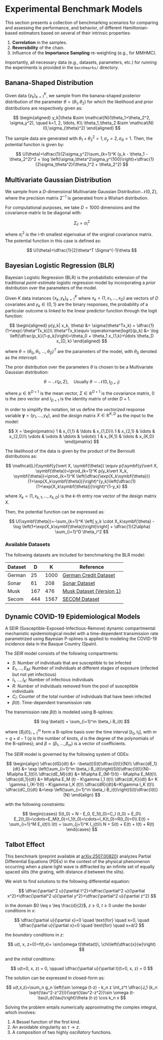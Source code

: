 # Experimental Benchmark Models

This section presents a collection of benchmarking scenarios for comparing and assessing the performance, and behavior, of different Hamiltonian-based estimators based on several of their intrinsic properties:

1. **Correlation** in the samples.
2. **Reversibility** of the chain.
3. Influence of the **Importance Sampling** re-weighting (e.g., for MMHMC).

Importantly, all necessary data (e.g., datasets, parameters, etc.) for running the experiments is provided in the `becnhmarks/` directory.

## Banana-Shaped Distribution

Given data $\{y_k\}_{k=1}^K$, we sample from the banana-shaped posterior distribution of the parameter $\theta = (\theta_1, \theta_2)$ for which the likelihood and prior distributions are respectively given as:

$$
\begin{aligned}
y_k|\theta &\sim \mathcal{N}(\theta_1+\theta_2^2, \sigma_y^2), \quad k=1, 2, \ldots, K\\
\theta_1,\theta_2 &\sim \mathcal{N}(0,\sigma_{\theta}^2)
\end{aligned}
$$

The sample data are generated with $\theta_1+\theta_2^2=1, \sigma_y=2, \sigma_{\theta}=1$. Then, the potential function is given by:

$$
U(\theta)=\dfrac{1}{2\sigma_y^2}\sum_{k=1}^K (y_k - \theta_1 - \theta_2^2)^2 + \log \left(\sigma_\theta^2\sigma_y^{100}\right)+\dfrac{1}{2\sigma_\theta^2}(\theta_1^2 + \theta_2^2)
$$

## Multivariate Gaussian Distribution

We sample from a $D$-dimensional Multivariate Gaussian Distribution $\mathcal{N} (0, \Sigma)$, where the precision matrix $\Sigma^{-1}$ is generated from a Wishart distribution.

For computational purposes, we take $D=1000$ dimensions and the covariance matrix to be diagonal with:

$$
\Sigma_{ii}=\sigma_i^2
$$

where $\sigma_i^2$ is the $i$-th smallest eigenvalue of the original covariance matrix. The potential function in this case is defined as:

$$
U(\theta)=\dfrac{1}{2}\theta^T \Sigma^{-1}\theta
$$

## Bayesian Logistic Regression (BLR)

Bayesian Logistic Regression (BLR) is the probabilistic extension of the traditional *point-estimate* logistic regression model by incorporating a *prior* distribution over the parameters of the model.

Given $K$ data instances $\{x_k, y_k\}_{k=1}^K$ where $x_k=(1, x_1, \ldots, x_D)$ are vectors of $D$ covariates and $y_k \in \{0, 1\}$ are the binary responses, the probability of a particular outcome is linked to the linear predictor function through the logit function:

$$
\begin{aligned}
p(y_k| x_k, \theta) &= \sigma(\theta^Tx_k) = \dfrac{1}{1+\exp(-\theta^Tx_k)}\\
\theta^Tx_k\equiv \operatorname{logit}(p_k) &= \log \left(\dfrac{p_k}{1-p_k}\right)=\theta_0 + \theta_1 x_{1,k}+\ldots \theta_D x_{D, k}
\end{aligned}
$$

where $\theta=(\theta_0, \theta_1, \ldots, \theta_D)^T$ are the parameters of the model, with $\theta_0$ denoted as the *intercept*.

The prior distribution over the parameters $\theta$ is chosen to be a Multivariate Gaussian distribution:

$$
\theta \sim \mathcal{N}(\mu, \Sigma), \quad \text{Usually } \theta \sim \mathcal{N}(0, I_{D+1})
$$

where $\mu\in \mathbb{R}^{D+1}$ is the mean vector, $\Sigma \in \mathbb{R}^{D+1}$ is the covariance matrix, $0$ is the zero vector and $I_{D+1}$ is the identity matrix of order $D+1$.

In order to simplify the notation, let us define the *vectorized* response variable $\symbf{y}=(y_1, \ldots, y_K)$, and the *design* matrix $X\in \mathbb{R}^{K, D}$ as the input to the model:

$$
    X = \begin{pmatrix}
    1 & x_{1,1} & \ldots & x_{1,D}\\
    1 & x_{2,1} & \ldots & x_{2,D}\\
    \vdots & \vdots & \ddots & \vdots\\
    1 & x_{K,1} & \ldots & x_{K,D}
    \end{pmatrix}
$$

The likelihood of the data is given by the product of the Bernoulli distributions as:

$$
\mathcal{L}(\symbf{y}\vert X, \symbf{\theta}) \equiv p(\symbf{y}\vert X, \symbf{\theta})=\prod_{k=1}^K p(y_k\vert X_k, \symbf{\theta})=\prod_{k=1}^K \left(\dfrac{\exp(X_k\symbf{\theta})}{1+\exp(X_k\symbf{\theta})}\right)^{y_k}\left(\dfrac{1}{1+\exp(X_k\symbf{\theta})}\right)^{1-y_k}
$$

where $X_k=(1, x_{k, 1}, \ldots, x_{k,D})$ is the $k$-th entry *row* vector of the design matrix $X$.
    
Then, the potential function can be expressed as:

$$
U(\symbf{\theta})=-\sum_{k=1}^K \left[ y_k \cdot X_k\symbf{\theta} - \log \left(1+\exp(X_k\symbf{\theta})\right)\right] + \dfrac{1}{2\alpha} \sum_{i=1}^D \theta_i^2
$$

### Available Datasets

The following datasets are included for benchmarking the BLR model:

| Dataset | D | K | Reference |
|---------|---|----|-----------|
| German | 25 | 1000 | [German Credit Dataset](https://archive.ics.uci.edu/dataset/144/statlog+german+credit+data) |
| Sonar | 61 | 208 | [Sonar Dataset](http://archive.ics.uci.edu/dataset/151/connectionist+bench+sonar+mines+vs+rocks) |
| Musk | 167 | 476 | [Musk Dataset (Version 1)](https://archive.ics.uci.edu/dataset/74/musk+version+1) |
| Secom | 444 | 1567 | [SECOM Dataset](https://archive.ics.uci.edu/dataset/179/secom) |

## Dynamic COVID-19 Epidemiological Models

A SEIR (Susceptible-Exposed-Infectious-Remove) dynamic compartmental mechanistic epidemiological model with a time-dependent transmission rate parametrized using Bayesian P-splines is applied to modeling the COVID-19 incidence data in the Basque Country (Spain).

The $SEIR$ model consists of the following compartments:

- $S$: Number of individuals that are susceptible to be infected
- $E_1, \ldots, E_M$: Number of individuals at different stages of exposure (infected but not yet infectious)
- $I_1, \ldots, I_K$: Number of infectious individuals
- $R$: Number of individuals removed from the pool of susceptible individuals
- $C_I$: Counter of the total number of individuals that have been infected
- $\beta(t)$: Time-dependent transmission rate

The transmission rate $\beta(t)$ is modeled using B-splines:

$$
\log \beta(t) = \sum_{i=1}^m \beta_i B_i(t)
$$

where $\{B_i (t)\}_{i=1}^m$ form a B-spline basis over the time interval $[t_0, t_1]$, with $m=q+d-1$ ($q$ is the number of knots, $d$ is the degree of the polynomials of the B-splines); and $\beta=(\beta_1, \ldots, \beta_m)$ is a vector of coefficients.

The $SEIR$ model is governed by the following system of ODEs:

$$
\begin{align}
\dfrac{dS}{dt} &= -\beta(t)S(t)\dfrac{I(t)}{N}\\
\dfrac{dE_1}{dt} &= \exp \left(\sum_{i=1}^m \beta_i B_i(t)\right)S(t)\dfrac{I(t)}{N}-M\alpha E_1(t)\\
\dfrac{dE_M}{dt} &= M\alpha E_{M-1}(t) - M\alpha E_M(t)\\
\dfrac{dI_1}{dt} &= M\alpha E_M (t) - K\gamma I_1 (t)\\
\dfrac{dI_K}{dt} &= K \gamma I_{K-1}(t) - K\gamma I_K (t)\\
\dfrac{dR}{dt}&=K\gamma I_K (t)\\
\dfrac{dC_I}{dt} &=\exp \left(\sum_{i=1}^m \beta_i B_i(t)\right)S(t)\dfrac{I(t)}{N}
\end{align}
$$

with the following constraints:

$$
\begin{cases}
S(t_0) = N - E_0, E_1(t_0)=C_I (t_0) = E_0\\
E_2(t_0)=\cdots=E_M(t_0)=I_1(t_0)=\cdots=I_K(t_0)=R(t_0)=0\\
E(t) = \sum_{i=1}^M E_i(t)\\
I(t) = \sum_{j=1}^K I_j(t)\\
N = S(t) + E(t) + I(t) + R(t)
\end{cases}
$$

## Talbot Effect

This benchmark (preprint available at [arXiv:2507.00820](https://arxiv.org/abs/2507.00820)) analyzes Partial Differential Equations (PDEs) in the context of the physical phenomenon occurring when a plane light wave is diffracted by an infinite set of equally spaced slits (the grating, with distance $d$ between the slits).

We wish to find solutions to the following differential equation:

$$
\dfrac{\partial^2 u}{\partial t^2}=\dfrac{\partial^2 u}{\partial x^2}+\dfrac{\partial^2 u}{\partial y^2}+\dfrac{\partial^2 u}{\partial z^2}
$$

in the domain $0 \leq x \leq \frac{d}{2}$, $z \geq 0$, $t \geq 0$ under the *border* conditions in $x$:

$$
\dfrac{\partial u}{\partial x}=0 \quad \text{for} \quad x=0, \quad \dfrac{\partial u}{\partial x}=0 \quad \text{for} \quad x=d/2
$$

the *boundary* conditions in $z$:

$$
u(t, x, z=0)=f(t,x)= \sin(\omega t)\theta(t)\, \chi\left(\dfrac{x}{w}\right)
$$

and the *initial* conditions:

$$
u(t=0, x, z) = 0, \qquad \dfrac{\partial u}{\partial t}(t=0, x, z) = 0
$$

The solution can be expressed in closed-form as:

$$
u(t,x,z)=\sum_n g_n \left(\sin \omega (t-z) - k_n z \int_z^t \dfrac{J_1 (k_n \sqrt{\tau^2-z^2})}{\sqrt{\tau^2-z^2}}\sin \omega (t-\tau)\,d{\tau}\right)\theta (t-z) \cos k_n x
$$

Solving the problem entails numerically approximating the complex integral, which involves:

1. A Bessel function of the first kind.
2. An avoidable singularity as $\tau \rightarrow z$.
3. A composition of two highly *oscillatory* functions.